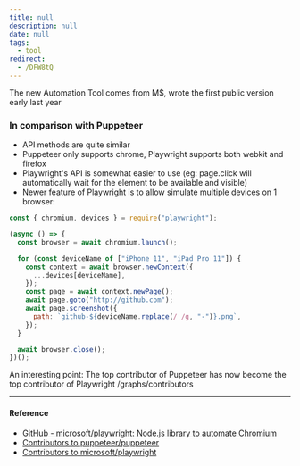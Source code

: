 ```yaml
---
title: null
description: null
date: null
tags:
  - tool
redirect:
  - /DFW8tQ
---
```


The new Automation Tool comes from M$, wrote the first public version early last year

### In comparison with Puppeteer

- API methods are quite similar
- Puppeteer only supports chrome, Playwright supports both webkit and firefox
- Playwright's API is somewhat easier to use (eg: page.click will automatically wait for the element to be available and visible)
- Newer feature of Playwright is to allow simulate multiple devices on 1 browser:

```js
const { chromium, devices } = require("playwright");

(async () => {
  const browser = await chromium.launch();

  for (const deviceName of ["iPhone 11", "iPad Pro 11"]) {
    const context = await browser.newContext({
      ...devices[deviceName],
    });
    const page = await context.newPage();
    await page.goto("http://github.com");
    await page.screenshot({
      path: `github-${deviceName.replace(/ /g, "-")}.png`,
    });
  }

  await browser.close();
})();
```

An interesting point: The top contributor of Puppeteer has now become the top contributor of Playwright /graphs/contributors

---

#### Reference

- [GitHub - microsoft/playwright: Node.js library to automate Chromium](https://github.com/microsoft/playwright)
- [Contributors to puppeteer/puppeteer](https://github.com/puppeteer/puppeteer/graphs/contributors)
- [Contributors to microsoft/playwright](https://github.com/microsoft/playwright/graphs/contributors)

